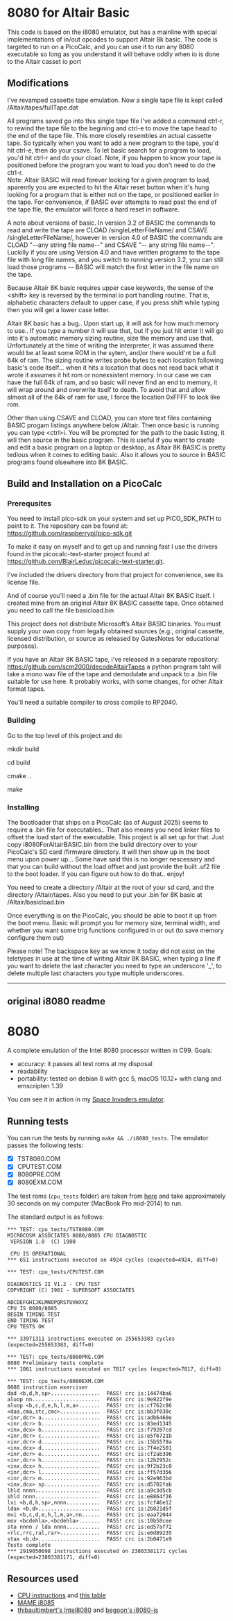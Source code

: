 # 8080 for Altair Basic
This code is based on the i8080 emulator, but has
a mainline with special implementations of in/out opcodes
to support Altair 8k basic. 
The code is targeted to run on a PicoCalc, and you can
use it to run any 8080 executable so long as you understand
it will behave oddly when io is done to the Altair casset io port

## Modifications
I've revamped cassette tape emulation.   Now a single tape file is kept called
/Altair/tapes/fullTape.dat

All programs saved go into this single tape file
I've added a command ctrl-r, to rewind the tape file to the begining and ctrl-e to move the tape head to the end of the tape file.   This more closely resembles an actual cassette tape.
So typically when you want to add a new program to the tape, you'd hit ctrl-e, then do your csave.   To let basic search for a program to load, you'd hit ctrl-r and do your cload.  Note, if you happen to know your tape is positioned before the program you want to load you don't need to do the ctrl-r.  
Note: Altair BASIC will read forever looking for a given program to load, aparently you are expected to hit the Altair reset button when it's hung looking for a program that is either not on the tape, or positioned earlier in the tape.  For convenience, if BASIC ever attempts to read past the end of the tape file, the emulator will force a hard reset in software.

A note about versions of basic.   In version 3.2 of BASIC the commands to read and write the tape are CLOAD /singleLetterFileName/ and CSAVE /singleLetterFileName/, however in version 4.0 of BASIC the commands are CLOAD "--any string file name--" and CSAVE "-- any string file name--".
Luckilly if you are using Version 4.0 and have written programs to the tape file with long file names, and you switch to running version 3.2, you can still load those programs -- BASIC will match the first letter in the file name on the tape.


Because Altair 8K basic requires upper case keywords, the sense of the &lt;shift&gt; key is reversed by the terminal io port handling routine.   That is, alphabetic characters default to upper case, if you press shift while typing then you will get a lower case letter.

Altair 8K basic has a bug..   Upon start up, it will ask for how much memory to use.. If you type a number it will use that, but if you just hit enter it will go into it's automatic memory sizing routine, size the memory and use that.   Unfortunately at the time of writing the interpreter, it was assumed there would be at least some ROM in the sytem, and/or there would'nt be a full 64k of ram.   The sizing routine writes probe bytes to each location following basic's code itself... when it hits a location that does not read back what it wrote it assumes it hit rom or nonexsistent memory.   In our case we can have the full 64k of ram, and so basic will never find an end to memory, it will wrap around and overwrite itself to death.   To avoid that and allow almost all of the 64k of ram for use, I force the location 0xFFFF to look like rom.

Other than using CSAVE and CLOAD, you can store text files containing BASIC progam listings anywhere below /Altair.  Then once basic is running you can type &lt;ctrl&gt;i.  You will be prompted for the path to the basic listing, it will then source in the basic program.   This is useful if you want to create and edit a basic program on a laptop or desktop, as Altair 8K BASIC is pretty tedious when it comes to editing basic.   Also it allows you to source in BASIC programs found elsewhere into 8K BASIC.


## Build and Installation on a PicoCalc
### Prerequsites
You need to install pico-sdk on your system and set up PICO_SDK_PATH to point to it.  The repository can be found at: https://github.com/raspberrypi/pico-sdk.git

To make it easy on myself and to get up and running fast I use the drivers found in the picocalc-text-starter project found at https://github.com/BlairLeduc/picocalc-text-starter.git. 

I've included the drivers directory from that project for convenience, see its license file.

And of course you'll need a .bin file for the actual Altair 8K BASIC itself. I created mine from an original Altair 8K BASIC cassette tape.  Once obtained you need to call the file basicload.bin

This project does not distribute Microsoft’s Altair BASIC binaries. You must supply your own copy from legally obtained sources (e.g., original cassette, licensed distribution, or source as released by GatesNotes for educational purposes).

If you have an Altair 8K BASIC tape, i've released in a separate repository: https://github.com/scm2000/decodeAltairTapes a python program taht will take a mono wav file of the tape and demodulate and unpack to a .bin file suitable for use here.   It probably works, with some changes, for other Altair format tapes.


You'll need a suitable compiler to cross compile to RP2040.

### Building
Go to the top level of this project and do

mkdir build

cd build

cmake ..

make

### Installing
The bootloader that ships on a PicoCalc (as of August 2025) seems to require a .bin file for executables.. That also means you need linker files to offset the load start of the executable.  This project is all set up for that.  Just copy i8080ForAltairBASIC.bin from the build directory over to your PicoCalc's SD card /firmware directory.   It will then show up in the boot menu upon power up... Some have said this is no longer nescessary and that you can build without the load offset and just provide the built .uf2 file to the boot loader. If you can figure out how to do that.. enjoy!


You need to create a directory /Altair at the root of your sd card, and the directory /Altair/tapes. Also you need to put your .bin for 8K basic at /Altair/basicload.bin

Once everything is on the PicoCalc, you should be able to boot it up from the boot menu.   Basic will prompt you for memory size, terminal width, and whether you want some trig functions configured in or out (to save memory configure them out)

Please note! The backspace key as we know it today did not exist on the teletypes in use at the time of writing Altair 8K BASIC, when typing a line if you want to delete the last character you need to type an underscore '_',   to delete multiple last characters you type multiple underscores.


----------------------
original i8080 readme
----------------------
# 8080

A complete emulation of the Intel 8080 processor written in C99. Goals:

- accuracy: it passes all test roms at my disposal
- readability
- portability: tested on debian 8 with gcc 5, macOS 10.12+ with clang and emscripten 1.39

You can see it in action in my [Space Invaders emulator](https://github.com/superzazu/invaders).

## Running tests

You can run the tests by running `make && ./i8080_tests`. The emulator passes the following tests:

- [x] TST8080.COM
- [x] CPUTEST.COM
- [x] 8080PRE.COM
- [x] 8080EXM.COM

The test roms (`cpu_tests` folder) are taken from [here](http://altairclone.com/downloads/cpu_tests/) and take approximately 30 seconds on my computer (MacBook Pro mid-2014) to run.

The standard output is as follows:

```
*** TEST: cpu_tests/TST8080.COM
MICROCOSM ASSOCIATES 8080/8085 CPU DIAGNOSTIC
 VERSION 1.0  (C) 1980

 CPU IS OPERATIONAL
*** 651 instructions executed on 4924 cycles (expected=4924, diff=0)

*** TEST: cpu_tests/CPUTEST.COM

DIAGNOSTICS II V1.2 - CPU TEST
COPYRIGHT (C) 1981 - SUPERSOFT ASSOCIATES

ABCDEFGHIJKLMNOPQRSTUVWXYZ
CPU IS 8080/8085
BEGIN TIMING TEST
END TIMING TEST
CPU TESTS OK

*** 33971311 instructions executed on 255653383 cycles (expected=255653383, diff=0)

*** TEST: cpu_tests/8080PRE.COM
8080 Preliminary tests complete
*** 1061 instructions executed on 7817 cycles (expected=7817, diff=0)

*** TEST: cpu_tests/8080EXM.COM
8080 instruction exerciser
dad <b,d,h,sp>................  PASS! crc is:14474ba6
aluop nn......................  PASS! crc is:9e922f9e
aluop <b,c,d,e,h,l,m,a>.......  PASS! crc is:cf762c86
<daa,cma,stc,cmc>.............  PASS! crc is:bb3f030c
<inr,dcr> a...................  PASS! crc is:adb6460e
<inr,dcr> b...................  PASS! crc is:83ed1345
<inx,dcx> b...................  PASS! crc is:f79287cd
<inr,dcr> c...................  PASS! crc is:e5f6721b
<inr,dcr> d...................  PASS! crc is:15b5579a
<inx,dcx> d...................  PASS! crc is:7f4e2501
<inr,dcr> e...................  PASS! crc is:cf2ab396
<inr,dcr> h...................  PASS! crc is:12b2952c
<inx,dcx> h...................  PASS! crc is:9f2b23c0
<inr,dcr> l...................  PASS! crc is:ff57d356
<inr,dcr> m...................  PASS! crc is:92e963bd
<inx,dcx> sp..................  PASS! crc is:d5702fab
lhld nnnn.....................  PASS! crc is:a9c3d5cb
shld nnnn.....................  PASS! crc is:e8864f26
lxi <b,d,h,sp>,nnnn...........  PASS! crc is:fcf46e12
ldax <b,d>....................  PASS! crc is:2b821d5f
mvi <b,c,d,e,h,l,m,a>,nn......  PASS! crc is:eaa72044
mov <bcdehla>,<bcdehla>.......  PASS! crc is:10b58cee
sta nnnn / lda nnnn...........  PASS! crc is:ed57af72
<rlc,rrc,ral,rar>.............  PASS! crc is:e0d89235
stax <b,d>....................  PASS! crc is:2b0471e9
Tests complete
*** 2919050698 instructions executed on 23803381171 cycles (expected=23803381171, diff=0)

```

## Resources used

- [CPU instructions](http://nemesis.lonestar.org/computers/tandy/software/apps/m4/qd/opcodes.html) and [this table](http://www.pastraiser.com/cpu/i8080/i8080_opcodes.html)
- [MAME i8085](https://github.com/mamedev/mame/blob/6c0fdfc5257ca20555fbc527203710d5af5401d1/src/devices/cpu/i8085/i8085.cpp)
- [thibaultimbert's Intel8080](https://github.com/thibaultimbert/Intel8080/blob/master/8080.js) and [begoon's i8080-js](https://github.com/begoon/i8080-js)
